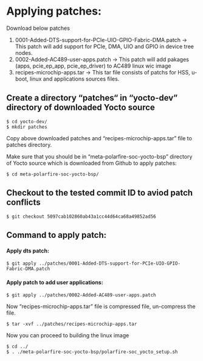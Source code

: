 # Applying patches:

Download  below patches
1. 0001-Added-DTS-support-for-PCIe-UIO-GPIO-Fabric-DMA.patch -> This patch will add support for PCIe, DMA, UIO and GPIO in device tree nodes.
2. 0002-Added-AC489-user-apps.patch -> This patch will add pakages (apps, pcie_ep_app, pcie_ep_driver) to AC489 linux wic image
3. recipes-microchip-apps.tar -> This tar file consists of patchs for HSS, u-boot, linux and applications sources files.

## Create a directory  “patches“ in “yocto-dev” directory of downloaded Yocto source

```
$ cd yocto-dev/
$ mkdir patches 
```
Copy above downloaded patches and “recipes-microchip-apps.tar” file to patches directory.

Make sure that you should be in “meta-polarfire-soc-yocto-bsp” directory of Yocto source which is downloaded from Github to apply patches:

```
$ cd meta-polarfire-soc-yocto-bsp/
```

## Checkout to the tested commit ID to aviod patch conflicts

```
$ git checkout 5097cab102860ab43a1cc44d64ca68a49852ad56 
```
## Command to apply patch:

#### Apply dts patch:
```
$ git apply ../patches/0001-Added-DTS-support-for-PCIe-UIO-GPIO-Fabric-DMA.patch
```
#### Apply patch to add user applications:
```
$ git apply ../patches/0002-Added-AC489-user-apps.patch
```
Now “recipes-microchip-apps.tar” file is compressed file, un-compress the file.

```
$ tar -xvf ../patches/recipes-microchip-apps.tar
```
Now you can proceed to building the linux image

```
$ cd ../
$ . ./meta-polarfire-soc-yocto-bsp/polarfire-soc_yocto_setup.sh
```
